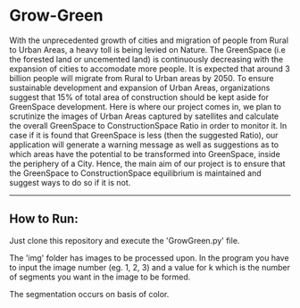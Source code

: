 # Grow-Green
With the unprecedented growth of cities and migration of people from Rural to Urban Areas, a heavy toll is being levied on Nature. The GreenSpace (i.e the forested land or uncemented land) is continuously decreasing with the expansion of cities to accomodate more people. It is expected that around 3 billion people will migrate from Rural to Urban areas by 2050. To ensure sustainable development and expansion of Urban Areas, organizations suggest that 15% of total area of construction should be kept aside for GreenSpace development. Here is where our project comes in, we plan to scrutinize the images of Urban Areas captured by satellites and calculate the overall GreenSpace to ConstructionSpace Ratio in order to monitor it. In case if it is found that GreenSpace is less (then the suggested Ratio), our application will generate a warning message as well as suggestions as to which areas have the potential to be transformed into GreenSpace, inside the periphery of a City. Hence, the main aim of our project is to ensure that the GreenSpace to ConstructionSpace equilibrium is maintained and suggest ways to do so if it is not.

-----------
How to Run:
-----------

Just clone this repository and execute the 'GrowGreen.py' file.

The 'img' folder has images to be processed upon. In the program you have to input the image number (eg. 1, 2, 3) and a value for k which is the number of segments you want in the image to be formed.

The segmentation occurs on basis of color.
